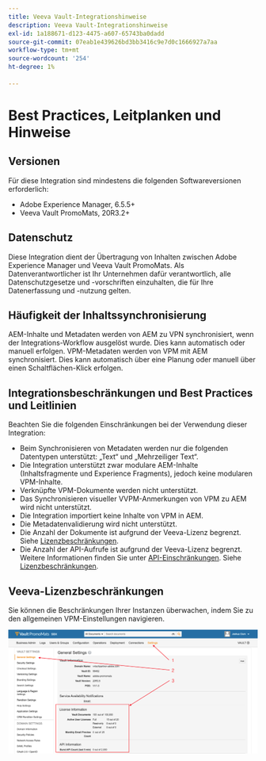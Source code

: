 ```yaml
---
title: Veeva Vault-Integrationshinweise
description: Veeva Vault-Integrationshinweise
exl-id: 1a188671-d123-4475-a607-65743ba0dadd
source-git-commit: 07eab1e439626bd3bb3416c9e7d0c1666927a7aa
workflow-type: tm+mt
source-wordcount: '254'
ht-degree: 1%

---
```


# Best Practices, Leitplanken und Hinweise

## Versionen

Für diese Integration sind mindestens die folgenden Softwareversionen erforderlich:

* Adobe Experience Manager, 6.5.5+
* Veeva Vault PromoMats, 20R3.2+

## Datenschutz

Diese Integration dient der Übertragung von Inhalten zwischen Adobe Experience Manager und Veeva Vault PromoMats. Als Datenverantwortlicher ist Ihr Unternehmen dafür verantwortlich, alle Datenschutzgesetze und -vorschriften einzuhalten, die für Ihre Datenerfassung und -nutzung gelten.

## Häufigkeit der Inhaltssynchronisierung

AEM-Inhalte und Metadaten werden von AEM zu VPN synchronisiert, wenn der Integrations-Workflow ausgelöst wurde. Dies kann automatisch oder manuell erfolgen. VPM-Metadaten werden von VPM mit AEM synchronisiert. Dies kann automatisch über eine Planung oder manuell über einen Schaltflächen-Klick erfolgen.

## Integrationsbeschränkungen und Best Practices und Leitlinien

Beachten Sie die folgenden Einschränkungen bei der Verwendung dieser Integration:

* Beim Synchronisieren von Metadaten werden nur die folgenden Datentypen unterstützt: „Text“ und „Mehrzeiliger Text“.
* Die Integration unterstützt zwar modulare AEM-Inhalte (Inhaltsfragmente und Experience Fragments), jedoch keine modularen VPM-Inhalte.
* Verknüpfte VPM-Dokumente werden nicht unterstützt.
* Das Synchronisieren visueller VVPM-Anmerkungen von VPM zu AEM wird nicht unterstützt.
* Die Integration importiert keine Inhalte von VPM in AEM.
* Die Metadatenvalidierung wird nicht unterstützt.
* Die Anzahl der Dokumente ist aufgrund der Veeva-Lizenz begrenzt. Siehe [Lizenzbeschränkungen](#veeva-license-limitations).
* Die Anzahl der API-Aufrufe ist aufgrund der Veeva-Lizenz begrenzt. Weitere Informationen finden Sie unter [API-Einschränkungen](https://developer.veevavault.com/docs/#what-are-rate-limits). Siehe [Lizenzbeschränkungen](#veeva-license-limitations).

## Veeva-Lizenzbeschränkungen

Sie können die Beschränkungen Ihrer Instanzen überwachen, indem Sie zu den allgemeinen VPM-Einstellungen navigieren.

![Veeva-Beschränkungen](assets/veeva-limits.png)
